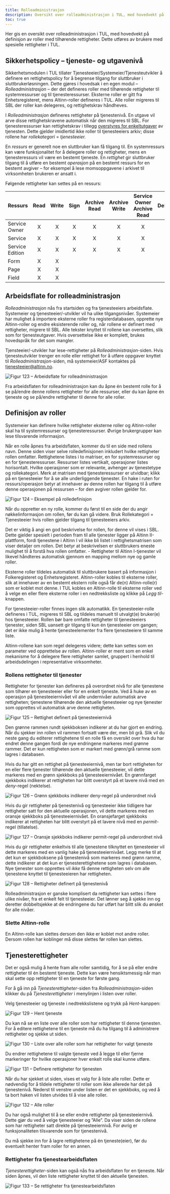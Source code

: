 ```yaml
---
title: Rolleadministrasjon
description: Oversikt over rolleadministrasjon i TUL, med hovedvekt på definisjon av roller med tilhørende rettigheter.
toc: true
---
```


Her gis en oversikt over rolleadministrasjon i TUL, med hovedvekt på definisjon av roller med tilhørende rettigheter. Dette
utføres av brukere med spesielle rettigheter i TUL.

## Sikkerhetspolicy – tjeneste- og utgavenivå

Sikkerhetsmodulen i TUL tillater Tjenesteeier/Systemeier/Tjenesteutvikler å definere en rettighetspolicy for å begrense tilgang for
sluttbruker i sluttbrukerløsningen. Dette gjøres i hovedsak i en egen modul – *Rolleadministrasjon* – der det defineres roller med
tilhørende rettigheter til systemressurser og til tjenesteressurser. Eksterne roller er gitt fra Enhetsregisteret, mens Altinn-roller
defineres i TUL. Alle roller migreres til SBL der roller kan delegeres, og rettighetskrav håndheves.

I *Rolle­administrasjon* defineres rettigheter på tjenestenivå. En utgave vil arve disse rettighets­kravene automatisk når den migreres til
SBL. For tjenesteressurser kan rettighetskrav i tillegg [overstyres for enkeltutgaver](../../tjenestetyper/felles-funksjonalitet/#overstyr-rettigheter)
av tjenesten. Dette gjelder imidlertid ikke roller til tjenesteeiers arkiv; disse rollene har *rollekategori* = *tjenesteeier.*

En *ressurs* er generelt noe en sluttbruker kan få tilgang til. En systemressurs kan være funksjonalitet for å delegere roller og
rettigheter, mens en tjenesteressurs vil være en bestemt tjeneste. En *rettighet* gir sluttbruker tilgang til å utføre en bestemt
*operasjon* på en bestemt ressurs for en bestemt avgiver – for eksempel å lese momsoppgavene i arkivet til virksomheten brukeren er ansatt
i.

Følgende rettigheter kan settes på en ressurs:

Ressurs         | Read           | Write | Sign | Archive Read | Archive Write | Service Owner Archive Read | Delegatable
--------------- |:--------------:|:-----:|:----:|:------------:|:-------------:|:--------------------------:|:-----------: 
Service Owner   | X              | X     | X    | X            | X             | X                          |
Service         | X              | X     | X    | X            | X             | X                          |
Service Edition | X              | X     | X    | X            | X             | X                          |
Form            | X              | X     |      |              |               |                            |
Page            | X              | X     |      |              |               |                            | 
Field           | X              | X     |      |              |               |                            |

## Arbeidsflate for rolleadministrasjon

*Rolleadministrasjon* nås fra startsiden og fra tjenesteeiers arbeidsflate. Systemeier og tjenesteeier/-utvikler vil ha ulike
tilgangsnivåer. Systemeier har mulighet å importere eksterne roller fra registerdatabasen, opprette nye Altinn-roller og endre eksisterende
roller og, når rollene er definert med rettigheter, migrere til SBL. Alle tekster knyttet til rollene kan oversettes, slik som for
tjenesteutgaver. Hvis oversettelse ikke er komplett, brukes hovedspråk for det som mangler.

Tjensteeier/-utvikler har lese-rettigheter på *Rolleadministrasjon*-siden. Hvis tjenesteutvikler trenger en rolle eller rettighet for å
utføre oppgaver knyttet til *Rolleadministrasjon*-siden, må systemeier/ASF kontaktes på <tjenesteeier@altinn.no>.

![Figur 123 – Arbeidsflate for rolleadministrasjon](/docs/images/guides/tul/arbeidsflate-rolleadmin.png?width=700 "Figur 123 – Arbeidsflate for rolleadministrasjon")

Fra arbeidsflaten for rolleadministrasjon kan du åpne én bestemt rolle for å se på/endre denne rollens rettigheter for alle ressurser, eller
du kan åpne én tjeneste og se på/endre rettigheter til denne for alle roller.

## Definisjon av roller

Systemeier kan definere hvilke rettigheter eksterne roller og Altinn-roller skal ha til systemressurser og tjenesteressurser. Øvrige
brukergrupper kan lese tilsvarende informasjon.

Når en rolle åpnes fra arbeidsflaten, kommer du til en side med rollens navn. Denne siden viser selve rolledefinisjonen inkludert hvilke
rettigheter rollen omfatter. Rettighetene listes i to matriser, en for systemressurser og en for tjenesteressurser. Ressurser listes
vertikalt, operasjoner listes horisontalt. Hvilke operasjoner som er relevante, avhenger av tjenestetype og rollekategori. Merk at matrisen
med tjenesteressurser er utvidbar; klikk på en tjenesteeier for å se alle underliggende tjenester. En hake i ruten for ressurs/operasjon
betyr at innehaver av denne rollen har tilgang til å utføre denne operasjonen på ressursen – for den avgiver rollen gjelder for.

![Figur 124 – Eksempel på rolledefinisjon](/docs/images/guides/tul/rolledefinisjon.png?width=700 "Figur 124 – Eksempel på rolledefinisjon")

Når du oppretter en ny rolle, kommer du først til en side der du angir nøkkelinformasjon om rollen, før du kan gå videre. Bruk Rollekategori
= Tjenesteeier hvis rollen gjelder tilgang til tjenesteeiers arkiv.

Det er viktig å angi en god beskrivelse for rollen, for denne vil vises i SBL. Dette gjelder spesielt i perioden fram til alle tjenester
ligger på Altinn II-plattform, fordi tjenestene i Altinn I vil ikke bli listet i rettighetsmatrisen som viser detaljer om rollen. Det betyr
at beskrivelsen er sluttbrukers eneste mulighet til å forstå hva rollen omfatter. - Rettigheter til Altinn I-tjenester vil likevel håndteres
automatisk gjennom en mapping mellom nye og gamle roller.

Eksterne roller tildeles automatisk til sluttbrukere basert på informasjon i Folkeregisteret og Enhetsregisteret. Altinn-roller kobles til
eksterne roller, slik at innehaver av en bestemt ekstern rolle også får de(n) Altinn-rolle(r) som er koblet mot denne. I TUL kobles en
Altinn-rolle til eksterne roller ved å velge en eller flere eksterne roller i en nedtrekksliste og klikke på *Legg til*-knappen.

For tjenesteeier-roller finnes ingen slik automatikk. En tjenesteeier-rolle defineres i TUL, migreres til SBL og tildeles manuelt til
utvalgt(e) bruker(e) hos tjenesteeier. Rollen bør bare omfatte rettigheter til tjenesteeiers tjenester, siden SBL uansett gir tilgang til
kun én tjenesteeier om gangen; det er ikke mulig å hente tjenesteelementer fra flere tjenesteeiere til samme liste.

Altinn-rollene kan som regel delegeres videre; dette kan settes som en parameter ved opprettelse av rollen. Altinn-roller er ment som en
enkel mekanisme for å delegere flere rettigheter samlet, gruppert i henhold til arbeidsdelingen i representative virksomheter.

### Rollens rettigheter til tjenester

Rettigheter for tjenester kan defineres på overordnet nivå for alle tjenestene som tilhører en tjenesteeier eller for en enkelt tjeneste.
Ved å huke av en operasjon på tjenesteeiernivået vil alle undernivåer automatisk arve rettigheten; tjenestene tilhørende den aktuelle
tjenesteeier og nye tjenester som opprettes vil automatisk arve denne rettigheten.

![Figur 125 – Rettighet definert på tjenesteeiernivå](/docs/images/guides/tul/rettighet-på-tjenesteeiernivå.png?width=700 "Figur 125 – Rettighet definert på tjenesteeiernivå")

Den grønne rammen rundt sjekkboksen indikerer at du har gjort en endring. Når du sjekker inn rollen vil rammen fortsatt være der, men bli
grå. Slik vil du neste gang du editerer rettighetene til en rolle få en oversikt over hva du har endret denne gangen fordi de nye
endringene markeres med grønne rammer. Det er kun rettigheten som er markert med grønn/grå ramme som lagres i databasen.

Hvis du har gitt en rettighet på tjenesteeiernivå, men tar bort rettigheten for en eller flere tjenester tilhørende den aktuelle
tjenesteeier, vil dette markeres med en grønn sjekkboks på tjenesteeiernivået. En grønnfarget sjekkboks indikerer at rettigheten har blitt
overstyrt på et lavere nivå med en *deny*-regel (nektelse).

![Figur 126 – Grønn sjekkboks indikerer deny-regel på underordnet nivå](/docs/images/guides/tul/deny-regel-på-underordnet-nivå.png?width=700 "Figur 126 – Grønn sjekkboks indikerer deny-regel på underordnet nivå")

Hvis du gir rettigheter på tjenestenivå og tjenesteeier ikke tidligere har rettigheter satt for den aktuelle operasjonen, vil dette markeres
med en oransje sjekkboks på tjenesteeiernivået. En oransjefarget sjekkboks indikerer at rettigheten har blitt overstyrt på et lavere nivå
med en *permit*-regel (tillatelse).

![Figur 127 – Oransje sjekkboks indikerer permit-regel på underordnet nivå](/docs/images/guides/tul/permit-regel-på-underordnet-nivå.png?width=700 "Figur 127 – Oransje sjekkboks indikerer permit-regel på underordnet nivå")

Hvis du gir rettigheter enkeltvis til alle tjenestene tilknyttet en tjenesteeier vil dette markeres med en vanlig hake på
tjenesteeiernivået. Legg merke til at det kun er sjekkboksene på tjenestenivå som markeres med grønn ramme, dette indikerer at det kun er
tjenesterettighetene som lagres i databasen. Nye tjenester som opprettes vil *ikke* få denne rettigheten selv om alle tjenestene knyttet til
tjenesteeieren har rettigheten.

![Figur 128 – Rettigheter definert på tjenestenivå](/docs/images/guides/tul/rettighet-på-tjenestenivå.png?width=700 "Figur 128 – Rettigheter definert på tjenestenivå")

Rolleadministrasjon er ganske komplisert da rettigheter kan settes i flere ulike nivåer, fra et enkelt felt til tjenesteeier. Det lønner seg
å sjekke inn og deretter dobbeltsjekke at de endringene du har utført har blitt slik du ønsket for alle nivåer.

### Slette Altinn-rolle

En Altinn-rolle kan slettes dersom den ikke er koblet mot andre roller. Dersom rollen har koblinger må disse slettes før rollen kan slettes.

## Tjenesterettigheter

Det er også mulig å hente fram alle roller samtidig, for å se på eller endre rettigheter til én bestemt tjeneste. Dette kan være
hensiktsmessig når man skal sette opp rettigheter til en tjeneste for første gang.

For å gå inn på *Tjenesterettigheter*-siden fra *Rolleadministrasjon*-siden klikker du på *Tjenesterettigheter* i menylinjen i listen over
roller.

Velg tjenesteeier og tjeneste i nedtrekkslistene og trykk på *Hent*-kanppen:

![Figur 129 – Hent tjeneste](/docs/images/guides/tul/hent-tjeneste.png?width=700 "Figur 129 – Hent tjeneste")

Du kan nå se en liste over alle roller som har rettigheter til denne tjenesten. For å editere rettighetene til en tjeneste må du ha tilgang
til å administrere rettigheter og sjekke ut siden.

![Figur 130 – Liste over alle roller som har rettigheter for valgt tjeneste](/docs/images/guides/tul/roller-som-har-rettigheter-for-tjeneste.png?width=700 "Figur 130 – Liste over alle roller som har rettigheter for valgt tjeneste")

Du endrer rettighetene til valgte tjeneste ved å legge til eller fjerne markeringer for hvilke operasjoner hver enkelt rolle skal kunne
utføre.

![Figur 131 – Definere rettigheter for tjenesten](/docs/images/guides/tul/definere-rettigheter-for-tjenesten.png?width=700 "Figur 131 – Definere rettigheter for tjenesten")

Når du har sjekket ut siden, vises et valg for å liste alle roller. Dette er nødvendig for å tildele rettigheter til roller som ikke
allerede har det på tjenestenivå. Nederst til venstre under listen er det en sjekkboks, og ved å ta bort haken vil listen utvides til å vise
alle roller.

![Figur 132 – Alle roller](/docs/images/guides/tul/alle-roller.png?width=700 "Figur 132 – Alle roller")

Du har også mulighet til å se eller endre rettigheter på tjenesteeiernivå. Dette gjør du ved å velge tjenesteeier og ”Alle”. Da viser siden
de rollene som har rettigheter satt direkte på tjenesteeiernivå. For øvrig er funksjonaliteten tilsvarende som for tjenestenivå.

Du må sjekke inn for å lagre rettighetene på én tjeneste(eier), før du eventuelt henter fram roller for en annen.

### Rettigheter fra tjenestearbeidsflaten

*Tjenesterettigheter*-siden kan også nås fra arbeidsflaten for en tjeneste. Når siden åpnes, vil den liste rettigheter knyttet til den
aktuelle tjenesten.

![Figur 133 – Se rettigheter fra tjenestearbeidsflaten](/docs/images/guides/tul/rettigheter-fra-tjenestearbeidsflaten.png?width=700 "Figur 133 – Se rettigheter fra tjenestearbeidsflaten")
